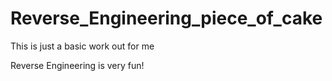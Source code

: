 # Reverse_Engineering_piece_of_cake

This is just a basic work out for me 

Reverse Engineering is very fun!
